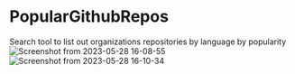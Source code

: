 # PopularGithubRepos
Search tool to list out organizations repositories by language by popularity
![Screenshot from 2023-05-28 16-08-55](https://github.com/danielostrow/PopularGithubRepos/assets/101360318/10c8718d-907e-4ec6-9bec-401aff893bbe)
![Screenshot from 2023-05-28 16-10-34](https://github.com/danielostrow/PopularGithubRepos/assets/101360318/35d85991-aba4-4115-bdf8-9b1363e64324)
